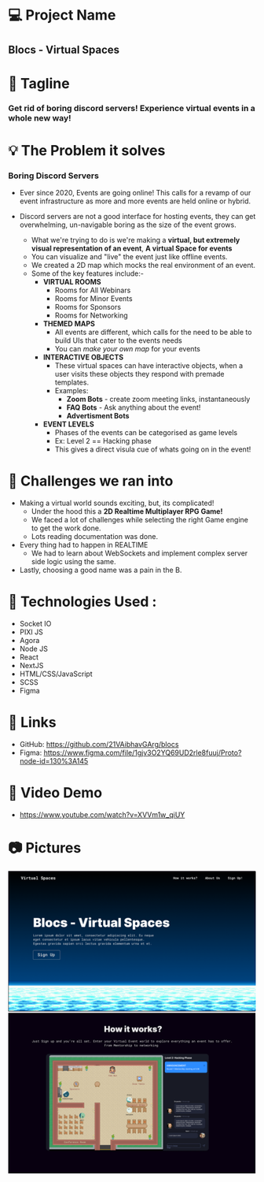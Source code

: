 # 💻 Project Name

## Blocs - Virtual Spaces

# 🚀 Tagline

### Get rid of boring discord servers! Experience virtual events in a whole new way!

# 💡 The Problem it solves

### Boring Discord Servers

- Ever since 2020, Events are going online! This calls for a revamp of our event infrastructure as more and more events are held online or hybrid.
- Discord servers are not a good interface for hosting events, they can get overwhelming, un-navigable boring as the size of the event grows.

  - What we're trying to do is we're making a **virtual, but extremely visual representation of an event**, **A virtual Space for events**
  - You can visualize and "live" the event just like offline events.
  - We created a 2D map which mocks the real environment of an event.
  - Some of the key features include:-
    - **VIRTUAL ROOMS**
      - Rooms for All Webinars
      - Rooms for Minor Events
      - Rooms for Sponsors
      - Rooms for Networking
    - **THEMED MAPS**
      - All events are different, which calls for the need to be able to build UIs that cater to the events needs
      - You can _make your own map_ for your events
    - **INTERACTIVE OBJECTS**
      - These virtual spaces can have interactive objects, when a user visits these objects they respond with premade templates.
      - Examples:
        - **Zoom Bots** - create zoom meeting links, instantaneously
        - **FAQ Bots** - Ask anything about the event!
        - **Advertisment Bots**
    - **EVENT LEVELS**
      - Phases of the events can be categorised as game levels
      - Ex: Level 2 == Hacking phase
      - This gives a direct visula cue of whats going on in the event!

# 🧠 Challenges we ran into

- Making a virtual world sounds exciting, but, its complicated!
  - Under the hood this a **2D Realtime Multiplayer RPG Game!**
  - We faced a lot of challenges while selecting the right Game engine to get the work done.
  - Lots reading documentation was done.
- Every thing had to happen in REALTIME
  - We had to learn about WebSockets and implement complex server side logic using the same.
- Lastly, choosing a good name was a pain in the B.

# 🔨 Technologies Used :

- Socket IO
- PIXI JS
- Agora
- Node JS
- React
- NextJS
- HTML/CSS/JavaScript
- SCSS
- Figma

# 🔗 Links

- GitHub: https://github.com/21VAibhavGArg/blocs
- Figma: https://www.figma.com/file/1gjv3O2YQ69UD2rle8fuuj/Proto?node-id=130%3A145

# 🎥 Video Demo

- https://www.youtube.com/watch?v=XVVm1w_qiUY

# 📷 Pictures

![Test Image 1](./ReadmeAssets/herosec.png)
![Test Image 2](./ReadmeAssets/UI.png)
